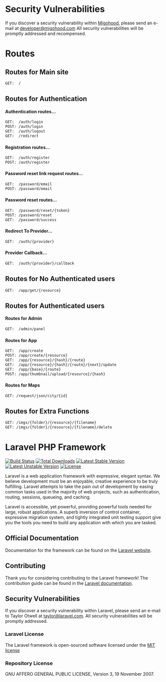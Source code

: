 # Security Vulnerabilities

If you discover a security vulnerability within [Migohood](http://www.migohood.com), please send an e-mail at [developer@migohood.com](mailto:developer@migohood.com) All security vulnerabilities will be promptly addressed and recompensed.

# Routes

## Routes for Main site
```sh
GET:  /
```


## Routes for Authentication


#### Authentication routes...
```sh
GET:  /auth/login
POST: /auth/login
GET:  /auth/logout
GET:  /redirect
```

#### Registration routes...
```sh
GET:  /auth/register
POST: /auth/register
```

#### Password reset link request routes...
```sh
GET:  /password/email
POST: /password/email
```

#### Password reset routes...
```sh
GET:  /password/reset/{token}
POST: /password/reset
GET:  /password/success
```

#### Redirect To Provider...
```sh
GET:  /auth/{provider}
```

#### Provider Callback...
```sh
GET:  /auth/{provider}/callback
```


## Routes for No Authenticated users


```sh
GET:  /app/get/{resource}
```


## Routes for Authenticated users


#### Routes for Admin
```sh
GET:  /admin/panel
```

#### Routes for App
```sh
GET:  /app/create
POST: /app/create/{resource}
GET:  /app/{resource}/{hash}/{route}
GET:  /app/{resource}/{hash}/{route}/{next}/update
GET:  /app/{base}/{route}
POST: /app/thumbnail/upload/{resource}/{hash}
```

#### Routes for Maps
```sh
GET: /request/json/city/{id}
```

## Routes for Extra Functions
```sh
GET: /imgs/{folder}/{resource}/{filename}  
GET: /imgs/{folder}/{resource}/{filename}/delete  

```


# Laravel PHP Framework

[![Build Status](https://travis-ci.org/laravel/framework.svg)](https://travis-ci.org/laravel/framework)
[![Total Downloads](https://poser.pugx.org/laravel/framework/d/total.svg)](https://packagist.org/packages/laravel/framework)
[![Latest Stable Version](https://poser.pugx.org/laravel/framework/v/stable.svg)](https://packagist.org/packages/laravel/framework)
[![Latest Unstable Version](https://poser.pugx.org/laravel/framework/v/unstable.svg)](https://packagist.org/packages/laravel/framework)
[![License](https://poser.pugx.org/laravel/framework/license.svg)](https://packagist.org/packages/laravel/framework)

Laravel is a web application framework with expressive, elegant syntax. We believe development must be an enjoyable, creative experience to be truly fulfilling. Laravel attempts to take the pain out of development by easing common tasks used in the majority of web projects, such as authentication, routing, sessions, queueing, and caching.

Laravel is accessible, yet powerful, providing powerful tools needed for large, robust applications. A superb inversion of control container, expressive migration system, and tightly integrated unit testing support give you the tools you need to build any application with which you are tasked.

## Official Documentation

Documentation for the framework can be found on the [Laravel website](http://laravel.com/docs).

## Contributing

Thank you for considering contributing to the Laravel framework! The contribution guide can be found in the [Laravel documentation](http://laravel.com/docs/contributions).

## Security Vulnerabilities

If you discover a security vulnerability within Laravel, please send an e-mail to Taylor Otwell at taylor@laravel.com. All security vulnerabilities will be promptly addressed.

### Laravel License

The Laravel framework is open-sourced software licensed under the [MIT license](http://opensource.org/licenses/MIT)

### Repository License

GNU AFFERO GENERAL PUBLIC LICENSE, Version 3, 19 November 2007.
